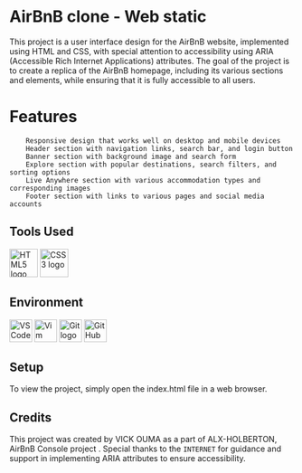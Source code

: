 # AirBnB clone - Web static
This project is a user interface design for the AirBnB website, implemented using HTML and CSS, with special attention to accessibility using ARIA (Accessible Rich Internet Applications) attributes. The goal of the project is to create a replica of the AirBnB homepage, including its various sections and elements, while ensuring that it is fully accessible to all users.

# Features
```
    Responsive design that works well on desktop and mobile devices
    Header section with navigation links, search bar, and login button
    Banner section with background image and search form
    Explore section with popular destinations, search filters, and sorting options
    Live Anywhere section with various accommodation types and corresponding images
    Footer section with links to various pages and social media accounts
```

## Tools Used
<img src="https://upload.wikimedia.org/wikipedia/commons/6/61/HTML5_logo_and_wordmark.svg" alt="HTML5 logo" width="50" height="50"> <img src="https://upload.wikimedia.org/wikipedia/commons/d/d5/CSS3_logo_and_wordmark.svg" alt="CSS3 logo" width="50" height="50">

## Environment
<img src="https://upload.wikimedia.org/wikipedia/commons/2/2d/Visual_Studio_Code_1.18_icon.svg" alt="VS Code logo" width="40" height="40"> <img src="https://upload.wikimedia.org/wikipedia/commons/9/9f/Vimlogo.svg" alt="Vim logo" width="40" height="40"> <img src="https://upload.wikimedia.org/wikipedia/commons/3/3f/Git_icon.svg" alt="Git logo" width="40" height="40"> <img src="https://upload.wikimedia.org/wikipedia/commons/9/91/Octicons-mark-github.svg" alt="GitHub logo" width="40" height="40">

## Setup
To view the project, simply open the index.html file in a web browser.

## Credits
This project was created by VICK OUMA as a part of ALX-HOLBERTON, AirBnB Console project . Special thanks to the `INTERNET` for guidance and support in implementing ARIA attributes to ensure accessibility.
